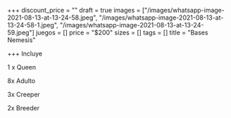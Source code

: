 +++
discount_price = ""
draft = true
images = ["/images/whatsapp-image-2021-08-13-at-13-24-58.jpeg", "/images/whatsapp-image-2021-08-13-at-13-24-58-1.jpeg", "/images/whatsapp-image-2021-08-13-at-13-24-59.jpeg"]
juegos = []
price = "$200"
sizes = []
tags = []
title = "Bases Nemesis"

+++
Incluye

1 x Queen

8x Adulto

3x Creeper

2x Breeder